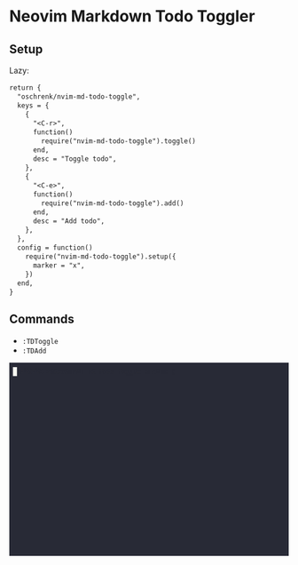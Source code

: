 # Neovim Markdown Todo Toggler

## Setup

Lazy:

```
return {
  "oschrenk/nvim-md-todo-toggle",
  keys = {
    {
      "<C-r>",
      function()
        require("nvim-md-todo-toggle").toggle()
      end,
      desc = "Toggle todo",
    },
    {
      "<C-e>",
      function()
        require("nvim-md-todo-toggle").add()
      end,
      desc = "Add todo",
    },
  },
  config = function()
    require("nvim-md-todo-toggle").setup({
      marker = "x",
    })
  end,
}
```

## Commands

- `:TDToggle`
- `:TDAdd`

![Nvim Todo Markdown Toggler in action](toggler.gif)
